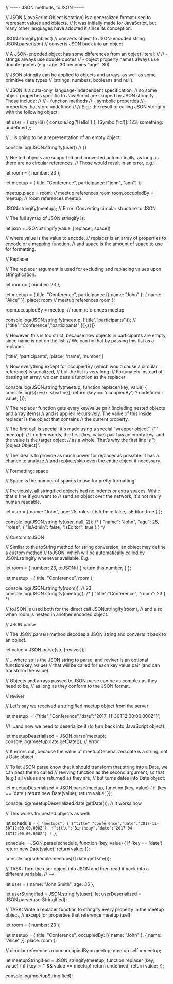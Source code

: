 // ----- JSON methods, toJSON -----

// JSON (JavaScript Object Notation) is a generalized format used to represent values and objects.
// It was initially made for JavaScript, but many other languages have adopted it since its conception.

JSON.stringify(object)  // converts object to JSON-encoded string
JSON.parse(json)  // converts JSON back into an object

// A JSON-encoded object has some differences from an object literal:
//
// - strings always use double quotes
// - object property names always use double quotes (e.g.: age: 30 becomes "age": 30)

// JSON.stringify can be applied to objects and arrays, as well as some primitive data types
// (strings, numbers, booleans and null).

// JSON is a data-only, language-independent specification,
// so some object properties specific to JavaScript are skipped by JSON.stringify. Those include:
//
// - function methods
// - symbolic properties
// - properties that store undefined
//
// E.g.: the result of calling JSON.stringify with the following object:

let user = {
    sayHi() { console.log('Hello!') },
    [Symbol('id')]: 123,
    something: undefined
};

// ...is going to be a representation of an empty object:

console.log(JSON.stringify(user))  // {}

// Nested objects are supported and converted automatically, as long as there are no circular references.
// Those would result in an error, e.g.:

let room = {
    number: 23
};

let meetup = {
    title: "Conference",
    participants: ["john", "ann"]
};

meetup.place = room;  // meetup references room
room.occupiedBy = meetup;  // room references meetup

JSON.stringify(meetup);  // Error: Converting circular structure to JSON

// The full syntax of JSON.stringify is:

let json = JSON.stringify(value, [replacer, space])

// where value is the value to encode,
// replacer is an array of properties to encode or a mapping function,
// and space is the amount of space to use for formatting.

// Replacer

// The replacer argument is used for excluding and replacing values upon stringification.

let room = {
    number: 23
};

let meetup = {
    title: "Conference",
    participants: [{ name: "John" }, { name: "Alice" }],
    place: room  // meetup references room
};

room.occupiedBy = meetup;  // room references meetup

console.log(JSON.stringify(meetup, ['title', 'participants']));  // {"title":"Conference","participants":[{},{}]}

// However, this is too strict, because now objects in participants are empty, since name is not on the list.
// We can fix that by passing this list as a replacer:

['title', 'participants', 'place', 'name', 'number']

// Now everything except for occupiedBy (which would cause a circular reference) is serialized,
// but the list is very long.
// Fortunately instead of passing an array, we can pass a function as the replacer

console.log(JSON.stringify(meetup, function replacer(key, value) {
    console.log(`${key}: ${value}`);
    return (key == 'occupiedBy') ? undefined : value;
}));

// The replacer function gets every key/value pair (including nested objects and array items)
// and is applied recursively. The value of this inside replacer is the object that contains
// the current property.

// The first call is special: it's made using a special “wrapper object”: {"": meetup}.
// In other words, the first (key, value) pair has an empty key, and the value is the target object
// as a whole. That’s why the first line is ":[object Object]".

// The idea is to provide as much power for replacer as possible: it has a chance to analyze
// and replace/skip even the entire object if necessary.

// Formatting: space

// Space is the number of spaces to use for pretty formatting.

// Previously, all stringified objects had no indents or extra spaces. While that's fine if you want to
// send an object over the network, it's not really human readable.

let user = {
    name: "John",
    age: 25,
    roles: {
        isAdmin: false,
        isEditor: true
    }
};
  
console.log(JSON.stringify(user, null, 2));
/*
  {
    "name": "John",
    "age": 25,
    "roles": {
      "isAdmin": false,
      "isEditor": true
    }
  }
*/

// Custom toJSON

// Similar to the toString method for string conversion, an object may define a custom method
// toJSON, which will be automatically called by JSON.stringify whenever available. E.g.:

let room = {
    number: 23,
    toJSON() {
        return this.number;
    }
};

let meetup = {
    title: "Conference",
    room
};

console.log(JSON.stringify(room));  // 23
console.log(JSON.stringify(meetup));
/*
  {
    "title":"Conference",
    "room": 23
  }
*/

// toJSON is used both for the direct call JSON.stringify(room),
// and also when room is nested in another encoded object.

// JSON.parse

// The JSON.parse() method decodes a JSON string and converts it back to an object.

let value = JSON.parse(str, [reviver]);

// ...where str is the JSON string to parse, and reviver is an optional function(key, value)
// that will be called for each key value pair (and can transform the value).

// Objects and arrays passed to JSON.parse can be as complex as they need to be,
// as long as they conform to the JSON format.

// reviver

// Let's say we received a stringified meetup object from the server:

let meetup = '{"title":"Conference","date":"2017-11-30T12:00:00.000Z"}';

/// ...and now we need to deserialize it (to turn back into JavaScript object):

let meetupDeserialized = JSON.parse(meetup);
console.log(meetup.date.getDate());  // error

// It errors out, because the value of meetupDeserialized.date is a string, not a Date object.

// To let JSON.parse know that it should transform that string into a Date, we can pass the so called
// reviving function as the second argument, so that (e.g.) all values are returned as they are,
// but turns dates into Date object:

let meetupDeserialized = JSON.parse(meetup, function (key, value) {
    if (key == 'date') return new Date(value);
    return value;
});

console.log(meetupDeserialized.date.getDate());  // it works now

// This works for nested objects as well:

let schedule = `
{
  "meetups": [
    {"title":"Conference","date":"2017-11-30T12:00:00.000Z"},
    {"title":"Birthday","date":"2017-04-18T12:00:00.000Z"}
  ]
}
`;

schedule = JSON.parse(schedule, function (key, value) {
    if (key == 'date') return new Date(value);
    return value;
});

console.log(schedule.meetups[1].date.getDate());

// TASK: Turn the user object into JSON and then read it back into a different variable.
// -->

let user = {
    name: "John Smith",
    age: 35
};

let userStringified = JSON.stringify(user);
let userDeserialized = JSON.parse(userStringified);

// TASK: Write a replacer function to stringify every property in the meetup object,
// except for properties that reference meetup itself:

let room = {
    number: 23
};

let meetup = {
    title: "Conference",
    occupiedBy: [{ name: "John" }, { name: "Alice" }],
    place: room
};

// circular references
room.occupiedBy = meetup;
meetup.self = meetup;

let meetupStringified = JSON.stringify(meetup, function replacer (key, value) {
    if (key != '' && value == meetup) return undefined;
    return value;
});

console.log(meetupStringified);
